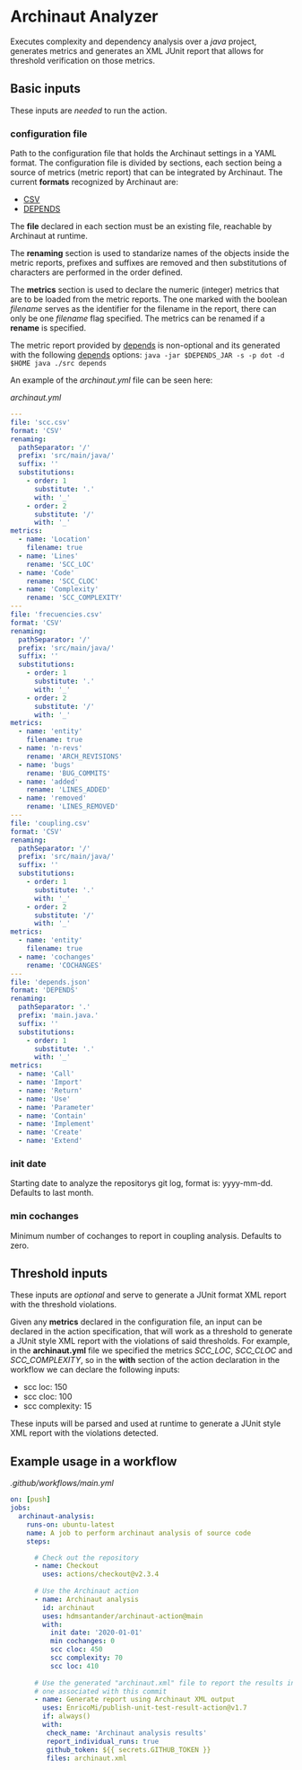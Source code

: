 # Archinaut Analyzer
Executes complexity and dependency analysis over a *java* project, generates metrics and generates an XML JUnit report that allows for threshold verification on those metrics.

## Basic inputs

These inputs are *needed* to run the action.

### configuration file

Path to the configuration file that holds the Archinaut settings in a YAML format. The configuration file is divided by sections, each section being a source of metrics (metric report) that can be integrated by Archinaut. The current **formats** recognized by Archinaut are: 

* [CSV](https://en.wikipedia.org/wiki/Comma-separated_values)
* [DEPENDS](https://github.com/multilang-depends/depends)

The **file** declared in each section must be an existing file, reachable by Archinaut at runtime.

The **renaming** section is used to standarize names of the objects inside the metric reports, prefixes and suffixes are removed and then substitutions of characters are performed in the order defined.

The **metrics** section is used to declare the numeric (integer) metrics that are to be loaded from the metric reports. The one marked with the boolean *filename* serves as the identifier for the filename in the report, there can only be one *filename* flag specified. The metrics can be renamed if a **rename** is specified.

The metric report provided by [depends](https://github.com/multilang-depends/depends) is non-optional and its generated with the following [depends](https://github.com/multilang-depends/depends) options: `java -jar $DEPENDS_JAR -s -p dot -d $HOME java ./src depends`

An example of the *archinaut.yml* file can be seen here:

_archinaut.yml_
```YAML
---
file: 'scc.csv'
format: 'CSV'
renaming:
  pathSeparator: '/'
  prefix: 'src/main/java/'
  suffix: ''
  substitutions:
    - order: 1
      substitute: '.'
      with: '_'
    - order: 2
      substitute: '/'
      with: '_'
metrics:
  - name: 'Location'
    filename: true
  - name: 'Lines'
    rename: 'SCC_LOC'
  - name: 'Code'
    rename: 'SCC_CLOC'
  - name: 'Complexity'
    rename: 'SCC_COMPLEXITY'
---
file: 'frecuencies.csv'
format: 'CSV'
renaming:
  pathSeparator: '/'
  prefix: 'src/main/java/'
  suffix: ''
  substitutions:
    - order: 1
      substitute: '.'
      with: '_'
    - order: 2
      substitute: '/'
      with: '_'
metrics:
  - name: 'entity'
    filename: true
  - name: 'n-revs'
    rename: 'ARCH_REVISIONS'
  - name: 'bugs'
    rename: 'BUG_COMMITS'
  - name: 'added'
    rename: 'LINES_ADDED'
  - name: 'removed'
    rename: 'LINES_REMOVED'
---
file: 'coupling.csv'
format: 'CSV'
renaming:
  pathSeparator: '/'
  prefix: 'src/main/java/'
  suffix: ''
  substitutions:
    - order: 1
      substitute: '.'
      with: '_'
    - order: 2
      substitute: '/'
      with: '_'
metrics:
  - name: 'entity'
    filename: true
  - name: 'cochanges'
    rename: 'COCHANGES'
---
file: 'depends.json'
format: 'DEPENDS'
renaming:
  pathSeparator: '.'
  prefix: 'main.java.'
  suffix: ''
  substitutions:
    - order: 1
      substitute: '.'
      with: '_'
metrics:
  - name: 'Call'
  - name: 'Import'
  - name: 'Return'
  - name: 'Use'
  - name: 'Parameter'
  - name: 'Contain'
  - name: 'Implement'
  - name: 'Create'
  - name: 'Extend'

```

### init date

Starting date to analyze the repositorys git log, format is: yyyy-mm-dd. Defaults to last month.

### min cochanges

Minimum number of cochanges to report in coupling analysis. Defaults to zero.


## Threshold inputs

These inputs are *optional* and serve to generate a JUnit format XML report with the threshold violations.

Given any **metrics** declared in the configuration file, an input can be declared in the action specification, that will work as a threshold to generate a JUnit style XML report with the violations of said thresholds. For example, in the **archinaut.yml** file we specified the metrics *SCC_LOC*, *SCC_CLOC* and *SCC_COMPLEXITY*, so in the **with** section of the action declaration in the workflow we can declare the following inputs:

* scc loc: 150
* scc cloc: 100
* scc complexity: 15

These inputs will be parsed and used at runtime to generate a JUnit style XML report with the violations detected. 

## Example usage in a workflow

_.github/workflows/main.yml_

```YAML
on: [push]
jobs:
  archinaut-analysis:
    runs-on: ubuntu-latest
    name: A job to perform archinaut analysis of source code
    steps:

      # Check out the repository
      - name: Checkout
        uses: actions/checkout@v2.3.4
      
      # Use the Archinaut action
      - name: Archinaut analysis
        id: archinaut
        uses: hdmsantander/archinaut-action@main
        with:
          init date: '2020-01-01'
          min cochanges: 0
          scc cloc: 450
          scc complexity: 70
          scc loc: 410
      
      # Use the generated "archinaut.xml" file to report the results in merge requests if there's
      # one associated with this commit
      - name: Generate report using Archinaut XML output
        uses: EnricoMi/publish-unit-test-result-action@v1.7
        if: always()
        with:
         check_name: 'Archinaut analysis results'
         report_individual_runs: true
         github_token: ${{ secrets.GITHUB_TOKEN }}
         files: archinaut.xml
```
